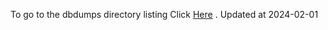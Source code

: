 To go to the dbdumps directory listing Click [Here](https://ipfs.io/ipfs/bafkreibbrwuj7jvrow2xkmnsv5mvighrq3um57kwulws3667yrcflgn2ru) . Updated at 2024-02-01